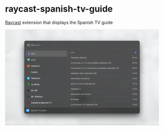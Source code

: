# raycast-spanish-tv-guide

[Raycast](https://www.raycast.com/) extension that displays the Spanish TV guide

![spanish-tv-guide-1.png](docs/spanish-tv-guide-1.png)